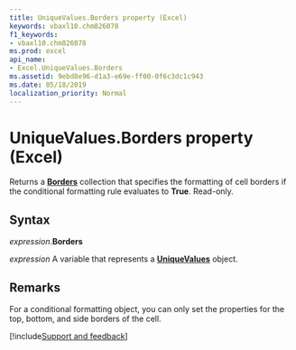 ```yaml
---
title: UniqueValues.Borders property (Excel)
keywords: vbaxl10.chm826078
f1_keywords:
- vbaxl10.chm826078
ms.prod: excel
api_name:
- Excel.UniqueValues.Borders
ms.assetid: 9ebd8e96-d1a3-e69e-ff00-0f6c3dc1c943
ms.date: 05/18/2019
localization_priority: Normal
---
```



# UniqueValues.Borders property (Excel)

Returns a **[Borders](Excel.Borders.md)** collection that specifies the formatting of cell borders if the conditional formatting rule evaluates to **True**. Read-only.


## Syntax

_expression_.**Borders**

_expression_ A variable that represents a **[UniqueValues](Excel.UniqueValues.md)** object.


## Remarks

For a conditional formatting object, you can only set the properties for the top, bottom, and side borders of the cell.




[!include[Support and feedback](~/includes/feedback-boilerplate.md)]